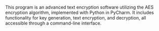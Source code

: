 This program is an advanced text encryption software utilizing the AES encryption algorithm, implemented with Python in PyCharm. It includes functionality for key generation, text encryption, and decryption, all accessible through a command-line interface.

